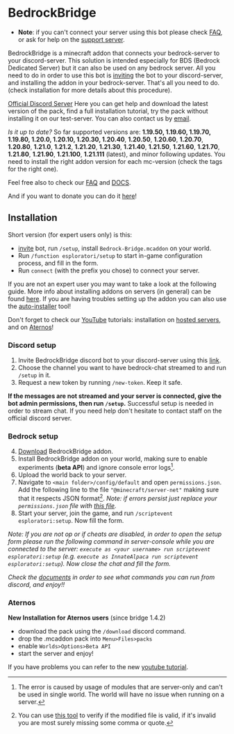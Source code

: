 # BedrockBridge
* **Note**: if you can't connect your server using this bot please check [FAQ](FAQ.md), or ask for help on the [support server](https://discord.gg/esploratori-development-1043447184210792468).

BedrockBridge is a minecraft addon that connects your bedrock-server to your discord-server. This solution is intended especially for BDS (Bedrock Dedicated Server) but it can also be used on any bedrock server. All you need to do in order to use this bot is [inviting](https://discord.com/api/oauth2/authorize?client_id=1041838898843762769&permissions=2684357632&scope=bot%20applications.commands) the bot to your discord-server, and installing the addon in your bedrock-server. That's all you need to do. (check installation for more details about this procedure).

[Official Discord Server](https://discord.gg/esploratori-development-1043447184210792468)
Here you can get help and download the latest version of the pack, find a full installation tutorial, try the pack without installing it on our test-server. 
You can also contact us by [email](mailto:development@esploratorismp.space).

*Is it up to date?* So far supported versions are: **1.19.50, 1.19.60, 1.19.70, 1.19.80, 1.20.0, 1.20.10, 1.20.30, 1.20.40**, **1.20.50**, **1.20.60**, **1.20.70**, **1.20.80**, **1.21.0**, **1.21.2**, **1.21.20**,  **1.21.30**, **1.21.40**, **1.21.50**, **1.21.60**, **1.21.70**, **1.21.80**, **1.21.90**, **1.21.100**, **1.21.111** (latest), and minor following updates. You need to install the right addon version for each mc-version (check the tags for the right one).


Feel free also to check our [FAQ](FAQ.md) and [DOCS](DOCS.MD).

And if you want to donate you can do it [here](https://gofund.me/bdd174c3)!
## Installation
Short version (for expert users only) is this: 
* [invite](https://discord.com/api/oauth2/authorize?client_id=1041838898843762769&permissions=2684357632&scope=bot%20applications.commands) bot, run `/setup`, install `Bedrock-Bridge.mcaddon` on your world. 
* Run `/function esploratori/setup` to start in-game configuration process, and fill in the form. 
* Run `connect` (with the prefix you chose) to connect your server.

If you are not an expert user you may want to take a look at the following guide. More info about installing addons on servers (in general) can be found [here](https://learn.microsoft.com/en-us/minecraft/creator/documents/scriptingservers). If you are having troubles setting up the addon you can also use the [auto-installer](https://bedrockbridge.esploratori.space/auto-installer.html) tool!

Don't forget to check our [YouTube](https://www.youtube.com/@Esploratori-Development/featured) tutorials: installation on [hosted servers](https://youtu.be/1NTrhmW43eE), and on [Aternos](https://youtu.be/fcM9pY2JhMw)!
### Discord setup
1. Invite BedrockBridge discord bot to your discord-server using this [link](https://discord.com/api/oauth2/authorize?client_id=1041838898843762769&permissions=2684357632&scope=bot%20applications.commands).
2. Choose the channel you want to have bedrock-chat streamed to and run `/setup` in it.
3. Request a new token by running `/new-token`. Keep it safe.

**If the messages are not streamed and your server is connected, give the bot admin permissions, then run `/setup`.** Successful setup is needed in order to stream chat. If you need help don't hesitate to contact staff on the official discord server.
### Bedrock setup
4. [Download](https://raw.githubusercontent.com/InnateAlpaca/BedrockBridge/main/Bedrock-Bridge.mcaddon) BedrockBridge addon.
5. Install BedrockBridge addon on your world, making sure to enable experiments (**beta API**) and ignore console error logs[^1].
6. Upload the world back to your server.
7. Navigate to `<main folder>/config/default` and open `permissions.json`. Add the following line to the file `"@minecraft/server-net"` making sure that it respects JSON format[^2]. *Note: if errors persist just replace your `permissions.json` file with [this file](https://github.com/InnateAlpaca/BedrockBridge/blob/main/BedrockBridg_Serverpack/config/default/permissions.json).*
8. Start your server, join the game, and run `/scriptevent esploratori:setup`. Now fill the form. 

*Note: If you are not op or if cheats are disabled, in order to open the setup form please run the following command in server-console while you are connected to the server: `execute as <your username> run scriptevent esploratori:setup` (e.g. `execute as InnateAlpaca run scriptevent esploratori:setup`). Now close the chat and fill the form.*
[^1]: The error is caused by usage of modules that are server-only and can't be used in single world. The world will have no issue when running on a server.
[^2]: You can use [this tool](https://jsonchecker.com/) to verify if the modified file is valid, if it's invalid you are most surely missing some comma or quote.

*Check the [documents](DOCS.MD) in order to see what commands you can run from discord, and enjoy!!*

### Aternos
**New Installation for Aternos users** (since bridge 1.4.2)
* download the pack using the `/download` discord command.
* drop the .mcaddon pack into `Menu>Files>packs`
* enable `Worlds>Options>Beta API`
* start the server and enjoy!

If you have problems you can refer to the new [youtube tutorial](https://www.youtube.com/watch?v=fcM9pY2JhMw).
